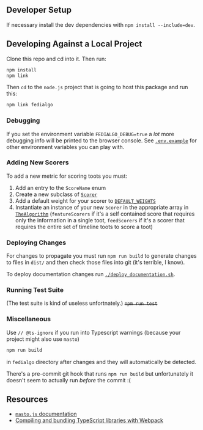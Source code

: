 ## Developer Setup
If necessary install the dev dependencies with `npm install --include=dev`.

## Developing Against a Local Project
Clone this repo and cd into it. Then run:

```bash
npm install
npm link
```

Then `cd` to the `node.js` project that is going to host this package and run this:

```bash
npm link fedialgo
```

### Debugging
If you set the environment variable `FEDIALGO_DEBUG=true` a _lot_ more debugging info will be printed to the browser console. See [`.env.example`](./.env.example) for other environment variables you can play with.

### Adding New Scorers
To add a new metric for scoring toots you must:

1. Add an entry to the `ScoreName` enum
1. Create a new subclass of [`Scorer`](src/scorer/scorer.ts)
1. Add a default weight for your scorer to [`DEFAULT_WEIGHTS`](src/scorer/weight_presets.ts)
1. Instantiate an instance of your new `Scorer` in the appropriate array in [`TheAlgorithm`](src/index.ts) (`featureScorers` if it's a self contained score that requires only the information in a single toot, `feedScorers` if it's a scorer that requires the entire set of timeline toots to score a toot)

### Deploying Changes
For changes to propagate you must run `npm run build` to generate changes to files in `dist/` and then check those files into git (it's terrible, I know).

To deploy documentation changes run [`./deploy_documentation.sh`](./deploy_documentation.sh).

### Running Test Suite
(The test suite is kind of useless unfortnately.)
~~`npm run test`~~

### Miscellaneous
Use `// @ts-ignore` if you run into Typescript warnings (because your project might also use `masto`)

```bash
npm run build
```

in `fedialgo` directory after changes and they will automatically be detected.

There's a pre-commit git hook that runs `npm run build` but unfortunately it doesn't seem to actually run _before_ the commit :(

## Resources
* [`masto.js` documentation](https://neet.github.io/masto.js)
* [Compiling and bundling TypeScript libraries with Webpack](https://marcobotto.com/blog/compiling-and-bundling-typescript-libraries-with-webpack/)
